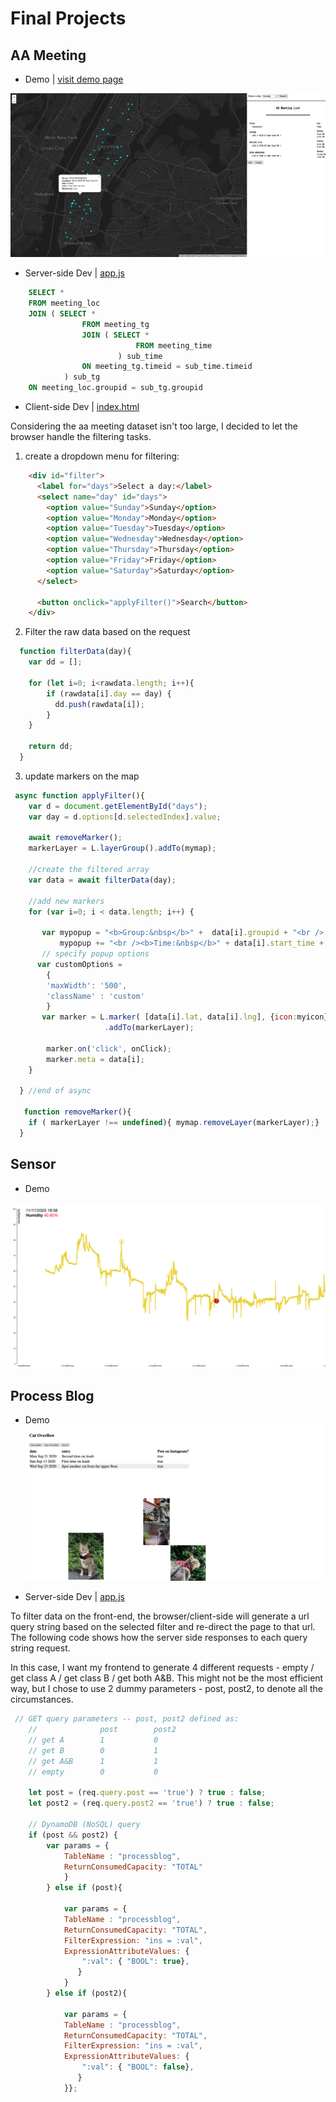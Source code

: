 # Final Projects

## AA Meeting

* Demo | 
[visit demo page](https://jessiejessje.github.io/dataStructures/final_demo_1/)

![aa](https://github.com/JessieJessJe/dataStructures/blob/master/final/aameeting.png)

* Server-side Dev | 
[app.js](https://github.com/JessieJessJe/dataStructures/blob/master/final/app.js)
```sql
    SELECT *
    FROM meeting_loc 
    JOIN ( SELECT *
                FROM meeting_tg
                JOIN ( SELECT *
                            FROM meeting_time
                        ) sub_time
                ON meeting_tg.timeid = sub_time.timeid
            ) sub_tg
    ON meeting_loc.groupid = sub_tg.groupid
```
* Client-side Dev |
[index.html](https://github.com/JessieJessJe/dataStructures/blob/master/final_demo_1/index.html)

Considering the aa meeting dataset isn't too large, I decided to let the browser handle the filtering tasks. 

1. create a dropdown menu for filtering:
```html
    <div id="filter">
      <label for="days">Select a day:</label>
      <select name="day" id="days">
        <option value="Sunday">Sunday</option>
        <option value="Monday">Monday</option>
        <option value="Tuesday">Tuesday</option>
        <option value="Wednesday">Wednesday</option>
        <option value="Thursday">Thursday</option>
        <option value="Friday">Friday</option>
        <option value="Saturday">Saturday</option>
      </select>

      <button onclick="applyFilter()">Search</button>
    </div>

```
2. Filter the raw data based on the request
```javascript
  function filterData(day){
    var dd = [];

    for (let i=0; i<rawdata.length; i++){
        if (rawdata[i].day == day) {
          dd.push(rawdata[i]);
        }
    }

    return dd;
  }
```
3. update markers on the map
```javascript
 async function applyFilter(){
    var d = document.getElementById("days");
    var day = d.options[d.selectedIndex].value; 
    
    await removeMarker();
    markerLayer = L.layerGroup().addTo(mymap);

    //create the filtered array
    var data = await filterData(day);
    
    //add new markers
    for (var i=0; i < data.length; i++) {
      
       var mypopup = "<b>Group:&nbsp</b>" +  data[i].groupid + "<br /> <b>Location:&nbsp</b>" + data[i].location + "<br /><b>Day:&nbsp</b>" + data[i].day;
           mypopup += "<br /><b>Time:&nbsp</b>" + data[i].start_time + "-" + data[i].end_time + "<br /> <b>Wheelchair:&nbsp</b>" + data[i].wheelchair;
       // specify popup options 
      var customOptions =
        {
        'maxWidth': '500',
        'className' : 'custom'
        }
       var marker = L.marker( [data[i].lat, data[i].lng], {icon:myicon}).bindPopup(mypopup,customOptions)
                     .addTo(markerLayer);
                     
        marker.on('click', onClick);
        marker.meta = data[i];
    }
    
  } //end of async
 
   function removeMarker(){
    if ( markerLayer !== undefined){ mymap.removeLayer(markerLayer);}
  }
```

## Sensor

* Demo 
<img src="https://github.com/JessieJessJe/dataStructures/blob/master/final/sensor.png" width="800" />

## Process Blog

* Demo 
![blog](https://github.com/JessieJessJe/dataStructures/blob/master/final/blog.png)

* Server-side Dev |
[app.js](https://github.com/JessieJessJe/dataStructures/blob/master/final/app.js)

To filter data on the front-end, the browser/client-side will generate a url query string based on the selected filter and re-direct the page to that url. The following code shows how the server side responses to each query string request. 

In this case, I want my frontend to generate 4 different requests - empty / get class A / get class B / get both A&B. This might not be the most efficient way, but I chose to use 2 dummy parameters - post, post2, to denote all the circumstances.

```javascript
 // GET query parameters -- post, post2 defined as:
    //              post        post2
    // get A        1           0
    // get B        0           1
    // get A&B      1           1
    // empty        0           0
    
    let post = (req.query.post == 'true') ? true : false;
    let post2 = (req.query.post2 == 'true') ? true : false;
    
    // DynamoDB (NoSQL) query
    if (post && post2) {
        var params = {
            TableName : "processblog",
            ReturnConsumedCapacity: "TOTAL"
            }
        } else if (post){
            
            var params = {
            TableName : "processblog",
            ReturnConsumedCapacity: "TOTAL",
            FilterExpression: "ins = :val",
            ExpressionAttributeValues: {
                ":val": { "BOOL": true},
               }
            }
        } else if (post2){
            
            var params = {
            TableName : "processblog",
            ReturnConsumedCapacity: "TOTAL",
            FilterExpression: "ins = :val",
            ExpressionAttributeValues: {
                ":val": { "BOOL": false},
               }
            }};
```

